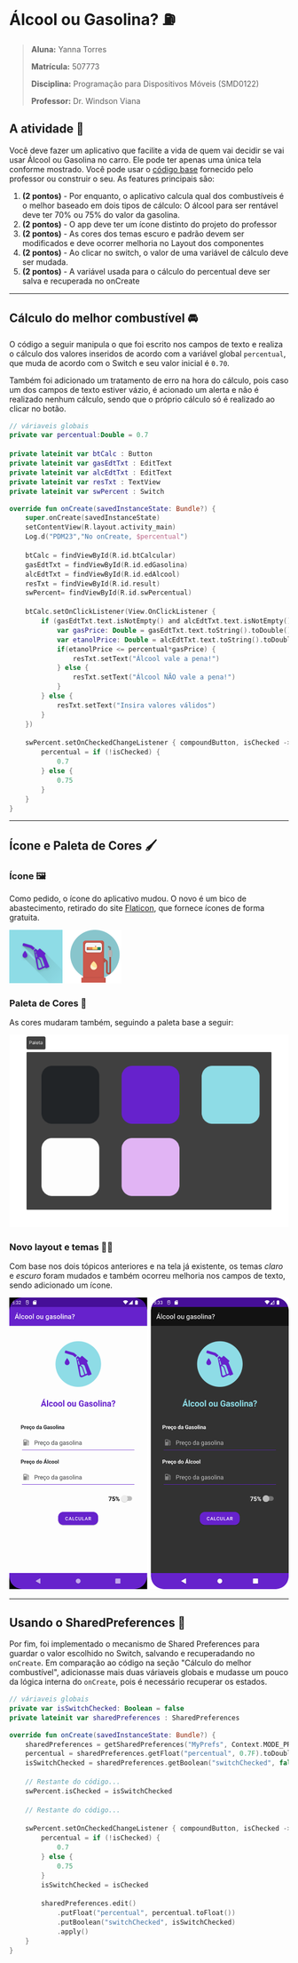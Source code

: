 # Álcool ou Gasolina? :fuelpump:

> **Aluna:** Yanna Torres
> 
> **Matrícula:** 507773
> 
> **Disciplina:** Programação para Dispositivos Móveis (SMD0122)
> 
> **Professor:** Dr. Windson Viana

## A atividade :page_with_curl:

Você deve fazer um aplicativo que facilite a vida de quem vai decidir se vai usar Álcool ou Gasolina no carro. Ele pode ter apenas uma única tela conforme mostrado. Você pode usar o [código base](https://github.com/windcarvalho/AlcoolOuGasolina) fornecido pelo professor ou construir o seu. 
As features principais são:
1. **(2 pontos)** - Por enquanto, o aplicativo calcula qual dos combustíveis é o melhor baseado em dois tipos de cálculo: O álcool para ser rentável deve ter 70% ou 75% do valor da gasolina.
2. **(2 pontos)** - O app deve ter um ícone distinto do projeto do professor
3. **(2 pontos)** - As cores dos temas escuro e padrão devem ser modificados e deve ocorrer melhoria no Layout dos componentes
4. **(2 pontos)** - Ao clicar no switch, o valor de uma variável de cálculo deve ser mudada. 
5. **(2 pontos)** - A variável usada para o cálculo do percentual deve ser salva e recuperada no onCreate

---

## Cálculo do melhor combustível :oncoming_automobile:

O código a seguir manipula o que foi escrito nos campos de texto e realiza o cálculo dos valores inseridos de acordo com a variável global `percentual`, que muda de acordo com o Switch e seu valor inicial é `0.70`.

Também foi adicionado um tratamento de erro na hora do cálculo, pois caso um dos campos de texto estiver vázio, é acionado um alerta e não é realizado nenhum cálculo, sendo que o próprio cálculo só é realizado ao clicar no botão.

```kotlin
// váriaveis globais
private var percentual:Double = 0.7

private lateinit var btCalc : Button
private lateinit var gasEdtTxt : EditText
private lateinit var alcEdtTxt : EditText
private lateinit var resTxt : TextView
private lateinit var swPercent : Switch
```

```kotlin
override fun onCreate(savedInstanceState: Bundle?) {
    super.onCreate(savedInstanceState)
    setContentView(R.layout.activity_main)
    Log.d("PDM23","No onCreate, $percentual")

    btCalc = findViewById(R.id.btCalcular)
    gasEdtTxt = findViewById(R.id.edGasolina)
    alcEdtTxt = findViewById(R.id.edAlcool)
    resTxt = findViewById(R.id.result)
    swPercent= findViewById(R.id.swPercentual)

    btCalc.setOnClickListener(View.OnClickListener {
        if (gasEdtTxt.text.isNotEmpty() and alcEdtTxt.text.isNotEmpty()) {
            var gasPrice: Double = gasEdtTxt.text.toString().toDouble()
            var etanolPrice: Double = alcEdtTxt.text.toString().toDouble()
            if(etanolPrice <= percentual*gasPrice) {
                resTxt.setText("Álcool vale a pena!")
            } else {
                resTxt.setText("Álcool NÃO vale a pena!")
            }
        } else {
            resTxt.setText("Insira valores válidos")
        }
    })

    swPercent.setOnCheckedChangeListener { compoundButton, isChecked ->
        percentual = if (!isChecked) {
            0.7
        } else {
            0.75
        }
    }
}
```

---

## Ícone e Paleta de Cores :paintbrush:

### Ícone :framed_picture:

Como pedido, o ícone do aplicativo mudou. O novo é um bico de abastecimento, retirado do site [Flaticon](https://www.flaticon.com/br/icone-gratis/combustivel_1505662?term=gasolina&page=1&position=18&origin=search&related_id=1505662), que fornece ícones de forma gratuita.

![new logo and old logo side by side](logo_changing.png)

### Paleta de Cores :art:

As cores mudaram também, seguindo a paleta base a seguir:

![color pallete](paleta.png)

### Novo layout e temas :woman_artist:

Com base nos dois tópicos anteriores e na tela já existente, os temas _claro_ e _escuro_ foram mudados e também ocorreu melhoria nos campos de texto, sendo adicionado um ícone.

![light and dark modes](light_and_dark_modes.png)

---

## Usando o SharedPreferences :selfie:

Por fim, foi implementado o mecanismo de Shared Preferences para guardar o valor escolhido no Switch, salvando e recuperadando no `onCreate`. Em comparação ao código na seção "Cálculo do melhor combustível", adicionasse mais duas váriaveis globais e mudasse um pouco da lógica interna do `onCreate`, pois é necessário recuperar os estados.

```kotlin
// váriaveis globais
private var isSwitchChecked: Boolean = false
private lateinit var sharedPreferences : SharedPreferences
```

```kotlin
override fun onCreate(savedInstanceState: Bundle?) {
    sharedPreferences = getSharedPreferences("MyPrefs", Context.MODE_PRIVATE)
    percentual = sharedPreferences.getFloat("percentual", 0.7F).toDouble()
    isSwitchChecked = sharedPreferences.getBoolean("switchChecked", false)

    // Restante do código...
    swPercent.isChecked = isSwitchChecked
    
    // Restante do código...
    
    swPercent.setOnCheckedChangeListener { compoundButton, isChecked ->
        percentual = if (!isChecked) {
            0.7
        } else {
            0.75
        }
        isSwitchChecked = isChecked

        sharedPreferences.edit()
            .putFloat("percentual", percentual.toFloat())
            .putBoolean("switchChecked", isSwitchChecked)
            .apply()
    }
}
```